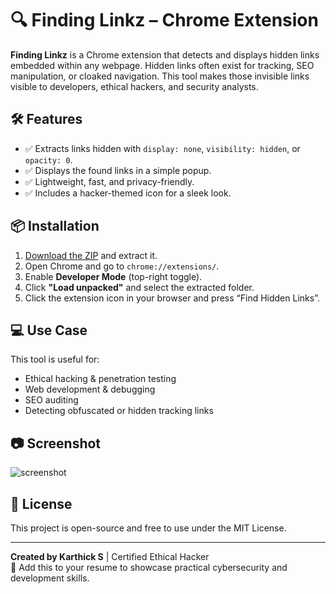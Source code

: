 # 🔍 Finding Linkz – Chrome Extension

**Finding Linkz** is a Chrome extension that detects and displays hidden links embedded within any webpage. Hidden links often exist for tracking, SEO manipulation, or cloaked navigation. This tool makes those invisible links visible to developers, ethical hackers, and security analysts.

## 🛠️ Features

- ✅ Extracts links hidden with `display: none`, `visibility: hidden`, or `opacity: 0`.
- ✅ Displays the found links in a simple popup.
- ✅ Lightweight, fast, and privacy-friendly.
- ✅ Includes a hacker-themed icon for a sleek look.

## 📦 Installation

1. [Download the ZIP](https://your-link-here.com) and extract it.
2. Open Chrome and go to `chrome://extensions/`.
3. Enable **Developer Mode** (top-right toggle).
4. Click **"Load unpacked"** and select the extracted folder.
5. Click the extension icon in your browser and press “Find Hidden Links”.

## 💻 Use Case

This tool is useful for:
- Ethical hacking & penetration testing
- Web development & debugging
- SEO auditing
- Detecting obfuscated or hidden tracking links

## 📷 Screenshot

![screenshot](screenshot.png) <!-- Add your own screenshot if available -->

## 📜 License

This project is open-source and free to use under the MIT License.

---

**Created by Karthick S** | Certified Ethical Hacker  
🔗 Add this to your resume to showcase practical cybersecurity and development skills.
